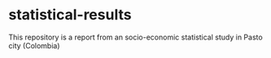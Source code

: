 # statistical-results
This repository is a report from an socio-economic statistical study in Pasto city (Colombia)
